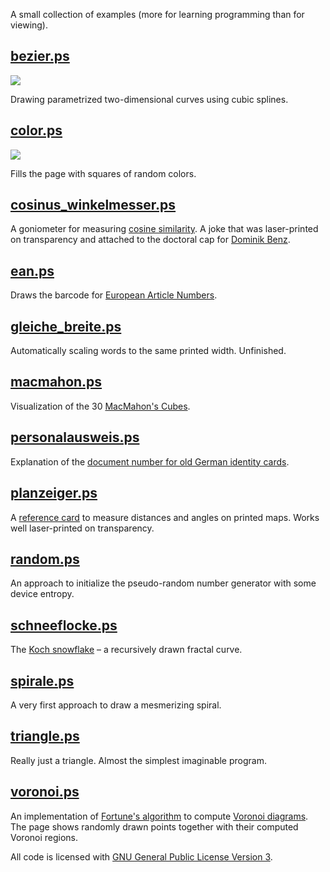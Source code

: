 A small collection of examples (more for learning programming than for viewing).

## [bezier.ps](bezier.ps)

![](thumb/bezier.png)

Drawing parametrized two-dimensional curves using cubic splines.

## [color.ps](color.ps)

![](thumb/color.png)

Fills the page with squares of random colors.

## [cosinus_winkelmesser.ps](cosinus_winkelmesser.ps)
 A goniometer for
  measuring [cosine
  similarity](https://en.wikipedia.org/wiki/Cosine_similarity). A joke
  that was laser-printed on transparency and attached to the doctoral
  cap for [Dominik Benz](https://www.kde.cs.uni-kassel.de/benz).

## [ean.ps](ean.ps)
 Draws the barcode for [European Article
  Numbers](https://en.wikipedia.org/wiki/International_Article_Number).

## [gleiche_breite.ps](gleiche_breite.ps)
 Automatically scaling words
  to the same printed width. Unfinished.

## [macmahon.ps](macmahon.ps)
 Visualization of the 30 [MacMahon's Cubes](https://library.ethz.ch/en/locations-and-media/platforms/virtual-exhibitions/Its-all-math-and-games/macmahons-cubes.html).

## [personalausweis.ps](personalausweis.ps)
 Explanation of the
  [document number for old German identity
  cards](https://de.wikipedia.org/wiki/Ausweisnummer#Personalausweis_g%C3%BCltig_bis_Oktober_2010).

## [planzeiger.ps](planzeiger.ps)
 A [reference
  card](https://en.wikipedia.org/wiki/Romer_(tool)) to measure
  distances and angles on printed maps. Works well laser-printed on
  transparency.

## [random.ps](random.ps)

An approach to initialize the pseudo-random number generator with some
device entropy.

## [schneeflocke.ps](schneeflocke.ps)

The [Koch snowflake](https://en.wikipedia.org/wiki/Koch_snowflake) – a
recursively drawn fractal curve.

## [spirale.ps](spirale.ps)

A very first approach to draw a mesmerizing spiral.

## [triangle.ps](triangle.ps)

Really just a triangle. Almost the simplest imaginable program.

## [voronoi.ps](voronoi.ps)

An implementation of [Fortune's
algorithm](https://en.wikipedia.org/wiki/Fortune%27s_algorithm) to
compute [Voronoi
diagrams](https://en.wikipedia.org/wiki/Voronoi_diagram). The page
shows randomly drawn points together with their computed Voronoi
regions.

All code is licensed with [GNU General Public License Version 3](LICENSE).
